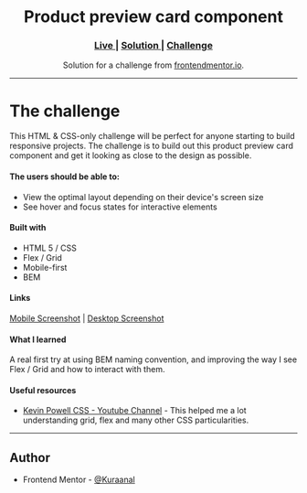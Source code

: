 <h1 align="center"> Product preview card component</h1>

<div align="center">
<h3>
    <a href="https://kuraanal.github.io/my.frontend.mentor.solutions/Product%20preview%20card%20component/" color="white">
      Live
    </a>
    <span> | </span>
    <a href="https://github.com/Kuraanal/my.frontend.mentor.solutions/tree/master/Product%20preview%20card%20component">
      Solution
    </a>
   <span> | </span>
    <a href="https://www.frontendmentor.io/challenges/product-preview-card-component-GO7UmttRfa">
      Challenge
    </a>
  </h3>
</div>
<div align="center">
   Solution for a challenge from  <a href="https://www.frontendmentor.io/" target="_blank">frontendmentor.io</a>.
</div>

***
# The challenge

This HTML & CSS-only challenge will be perfect for anyone starting to build responsive projects.
The challenge is to build out this product preview card component and get it looking as close to the design as possible.

#### The users should be able to:

  - View the optimal layout depending on their device's screen size
  - See hover and focus states for interactive elements

#### Built with

- HTML 5 / CSS
- Flex / Grid
- Mobile-first
- BEM

#### Links

[Mobile Screenshot](./Screenshots/Mobile.png) | [Desktop Screenshot](./Screenshots/Desktop.png)


#### What I learned

A real first try at using BEM naming convention, and improving the way I see Flex / Grid and how to interact with them.

#### Useful resources

- [Kevin Powell CSS - Youtube Channel](https://www.youtube.com/kepowob) - This helped me a lot understanding grid, flex and many other CSS particularities.

***

## Author

- Frontend Mentor - [@Kuraanal](https://www.frontendmentor.io/profile/Kuraanal)


